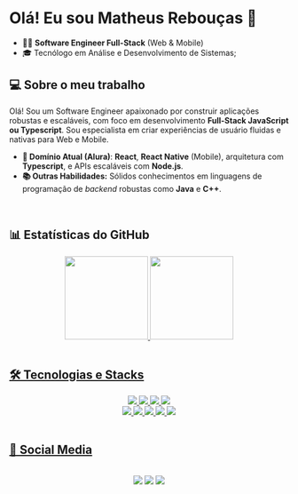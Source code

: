# Olá! Eu sou Matheus Rebouças 👋

- 👨‍💻 **Software Engineer Full-Stack** (Web & Mobile)
- 🎓 Tecnólogo em Análise e Desenvolvimento de Sistemas;

## 💻 Sobre o meu trabalho

Olá! Sou um Software Engineer apaixonado por construir aplicações robustas e escaláveis, com foco em desenvolvimento **Full-Stack JavaScript ou Typescript**. Sou especialista em criar experiências de usuário fluidas e nativas para Web e Mobile.

- **🎯 Domínio Atual (Alura)**: **React**, **React Native** (Mobile), arquitetura com **Typescript**, e APIs escaláveis com **Node.js**.
- **📚 Outras Habilidades:** Sólidos conhecimentos em linguagens de programação de *backend* robustas como **Java** e **C++**.
<br/>

## 📊 Estatísticas do GitHub
<div align="center">
  <a href="https://github.com/MGreboucas">
  <img height="150em" src="https://github-readme-stats.vercel.app/api?username=MGreboucas&show_icons=true&theme=dark&include_all_commits=true&count_private=true"/>
  <img height="150em" src="https://github-readme-stats.vercel.app/api/top-langs/?username=MGreboucas&layout=compact&langs_count=7&theme=dark"/>
</div>
<br/>
    
## 🛠️ Tecnologias e Stacks
<div align="center">
  <img src="https://img.shields.io/badge/React_Native-61DAFB?style=for-the-badge&logo=react&logoColor=white"/>
  <img src="https://img.shields.io/badge/React-61DAFB?style=for-the-badge&logo=react&logoColor=white"/>
  <img src="https://img.shields.io/badge/TypeScript-3178C6?style=for-the-badge&logo=typescript&logoColor=white"/>
  <img src="https://img.shields.io/badge/Node.js-339933?style=for-the-badge&logo=nodedotjs&logoColor=white"/>
  <br/>
  <img src="https://img.shields.io/badge/HTML5-E34F26?style=for-the-badge&logo=html5&logoColor=white"/>
  <img src="https://img.shields.io/badge/CSS3-1572B6?style=for-the-badge&logo=css3&logoColor=white"/>
  <img src="https://img.shields.io/badge/JavaScript-F7DF1E?style=for-the-badge&logo=javascript&logoColor=black"/>
  <img src="https://img.shields.io/badge/Java-007396?style=for-the-badge&logo=openjdk&logoColor=white"/>
  <img src="https://img.shields.io/badge/C%2B%2B-00599C?style=for-the-badge&logo=c%2B%2B&logoColor=white"/>
</div>
<br/>

 ## 🔗 Social Media
 <div align="center"><br>
  <a href="https://instagram.com/matheusreboucas_" target="_blank" ><img src="https://img.shields.io/badge/-Instagram-%23E4405F?style=for-the-badge&logo=instagram&logoColor=white" target="_blank"></a>
  <a href="https://www.linkedin.com/in/matheusreboucas44" target="_blank" ><img src="https://img.shields.io/badge/-LinkedIn-%230077B5?style=for-the-badge&logo=linkedin&logoColor=white" target="_blank"></a>
  <a href="https://meu-portifolio-gilt.vercel.app/index.html" target="_blank" ><img src="https://img.shields.io/badge/website-000000?style=for-the-badge&logo=About.me&logoColor=white" target="_blank"></a>
</div>

